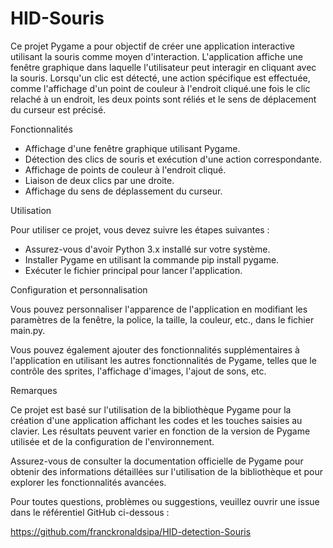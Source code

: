 # HID-Souris

Ce projet Pygame a pour objectif de créer une application interactive utilisant la souris comme moyen d'interaction. L'application affiche une fenêtre graphique dans laquelle l'utilisateur peut interagir en cliquant avec la souris. Lorsqu'un clic est détecté, une action spécifique est effectuée, comme l'affichage d'un point de couleur à l'endroit cliqué.une fois le clic relaché à un endroit, les deux points sont réliés et le sens de déplacement du curseur est précisé.

Fonctionnalités

- Affichage d'une fenêtre graphique utilisant Pygame.
- Détection des clics de souris et exécution d'une action correspondante.
- Affichage de points de couleur à l'endroit cliqué.
- Liaison de deux clics par une droite.
- Affichage du sens de déplassement du curseur.


Utilisation

Pour utiliser ce projet, vous devez suivre les étapes suivantes :
- Assurez-vous d'avoir Python 3.x installé sur votre système.
- Installer Pygame en utilisant la commande pip install pygame.
- Exécuter le fichier principal pour lancer l'application.


Configuration et personnalisation

Vous pouvez personnaliser l'apparence de l'application en modifiant les paramètres de la fenêtre, la police, la taille, la couleur, etc., dans le fichier main.py.

Vous pouvez également ajouter des fonctionnalités supplémentaires à l'application en utilisant les autres fonctionnalités de Pygame, telles que le contrôle des sprites, l'affichage d'images, l'ajout de sons, etc.


Remarques

Ce projet est basé sur l'utilisation de la bibliothèque Pygame pour la création d'une application affichant les codes et les touches saisies au clavier. Les résultats peuvent varier en fonction de la version de Pygame utilisée et de la configuration de l'environnement.

Assurez-vous de consulter la documentation officielle de Pygame pour obtenir des informations détaillées sur l'utilisation de la bibliothèque et pour explorer les fonctionnalités avancées.

Pour toutes questions, problèmes ou suggestions, veuillez ouvrir une issue dans le référentiel GitHub ci-dessous :

https://github.com/franckronaldsipa/HID-detection-Souris
